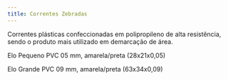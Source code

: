```yaml
---
title: Correntes Zebradas
---
```


Correntes plásticas confeccionadas em polipropileno de alta resistência, sendo o produto mais utilizado em demarcação de área.

Elo Pequeno PVC 05 mm, amarela/preta (28x21x0,05)

Elo Grande PVC 09 mm, amarela/preta (63x34x0,09)

